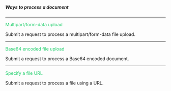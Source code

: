 ##### Ways to process a document

---
<span style="color: #22CF6D"> Multipart/form-data upload </span>

Submit a request to process a multipart/form-data file upload.

---
<span style="color: #22CF6D"> Base64 encoded file upload </span>

Submit a request to process a Base64 encoded document.

---
<span style="color: #22CF6D"> Specify a file URL </span>

Submit a request to process a file using a URL.
